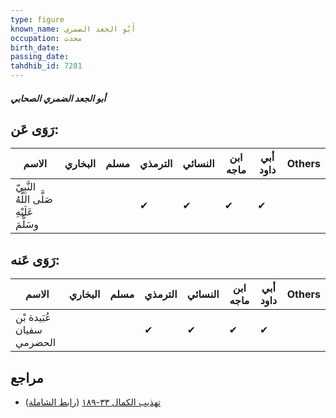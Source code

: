 ```yaml
---
type: figure
known_name: أَبُو الجعد الضمري
occupation: محدث
birth_date:
passing_date:
tahdhib_id: 7281
---
```

##### أبو الجعد الضمري الصحابي

## رَوَى عَن:
| الاسم                                      | البخاري | مسلم | الترمذي | النسائي | ابن ماجه | أبي داود | Others |
| ------------------------------------------ | ------- | ---- | ------- | ------- | -------- | -------- | ------ |
| النَّبِيّ صَلَّى اللَّهُ عَلَيْهِ وسَلَّمَ |         |      | ✔       | ✔       | ✔        | ✔        |        |
## رَوَى عَنه:
| الاسم                     | البخاري | مسلم | الترمذي | النسائي | ابن ماجه | أبي داود | Others |
| ------------------------- | ------- | ---- | ------- | ------- | -------- | -------- | ------ |
| عُبَيدة بْن سفيان الحضرمي |         |      | ✔       | ✔       | ✔        | ✔        |        |
## مراجع
- [تهذيب الكمال ٣٣-١٨٩](obsidian://open?vault=Tahdhib-al-Kamal&file=Figures/٧٢٨١-أبو%20الجعد%20الضمري%20الصحابي) ([رابط الشاملة](https://shamela.ws/book/3722/17860))